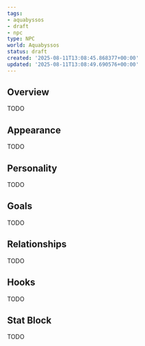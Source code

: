 ```yaml
---
tags:
- aquabyssos
- draft
- npc
type: NPC
world: Aquabyssos
status: draft
created: '2025-08-11T13:08:45.868377+00:00'
updated: '2025-08-11T13:08:49.690576+00:00'
---
```



## Overview

TODO
## Appearance

TODO
## Personality

TODO
## Goals

TODO
## Relationships

TODO
## Hooks

TODO
## Stat Block

TODO
